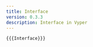 ```yaml
---
title: Interface
version: 0.3.3
description: Interface in Vyper
---
```


```vyper
{{{Interface}}}
```
